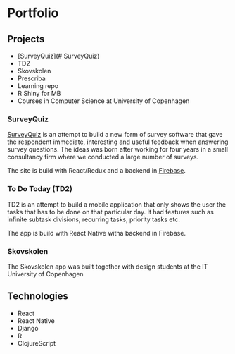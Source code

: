 # Portfolio

## Projects

* [SurveyQuiz](# SurveyQuiz)
* TD2
* Skovskolen
* Prescriba
* Learning repo
* R Shiny for MB
* Courses in Computer Science at University of Copenhagen

### SurveyQuiz

[SurveyQuiz](https://surveyquiz.dk/) is an attempt to build a new form of survey software that gave the respondent immediate, interesting and useful feedback when answering survey questions. The ideas was born after working for four years in a small consultancy firm where we conducted a large number of surveys.

The site is build with React/Redux and a backend in [Firebase](https://firebase.google.com/).

### To Do Today (TD2)

TD2 is an attempt to build a mobile application that only shows the user the tasks that has to be done on that particular day. It had features such as infinite subtask divisions, recurring tasks, priority tasks etc.

The app is build with React Native witha backend in Firebase.

### Skovskolen

The Skovskolen app was built together with design students at the IT University of Copenhagen

## Technologies

* React
* React Native
* Django
* R
* ClojureScript
